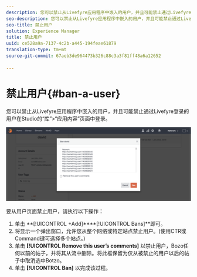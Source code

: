 ```yaml
---
description: 您可以禁止从Livefyre应用程序中嵌入的用户，并且可能禁止通过Livefyre登录的用户在Studio的“库”>“应用内容”页面中登录。
seo-description: 您可以禁止从Livefyre应用程序中嵌入的用户，并且可能禁止通过Livefyre登录的用户在Studio的“库”>“应用内容”页面中登录。
seo-title: 禁止用户
solution: Experience Manager
title: 禁止用户
uuid: ce528a9a-7137-4c2b-a445-194feae61879
translation-type: tm+mt
source-git-commit: 67aeb3de964473b326c88c3a3f81ff48a6a12652

---
```



# 禁止用户{#ban-a-user}

您可以禁止从Livefyre应用程序中嵌入的用户，并且可能禁止通过Livefyre登录的用户在Studio的“库”>“应用内容”页面中登录。

![](assets/UsersBan2-1024x409.png)

要从用户页面禁止用户，请执行以下操作：

1. 单击 **[!UICONTROL +Add]****[!UICONTROL Bans]**即可。
1. 将显示一个弹出窗口，允许您从整个网络或特定站点禁止用户。(使用CTR或Command键可选择多个站点。)
1. 单击 **[!UICONTROL Remove this user’s comments]** 以禁止用户，Bozo任何以前的帖子，并将其从流中删除。将此框保留为仅从被禁止的用户以后的帖子中取消选中Botzo。
1. 单击 **[!UICONTROL Ban]** 以完成该过程。

